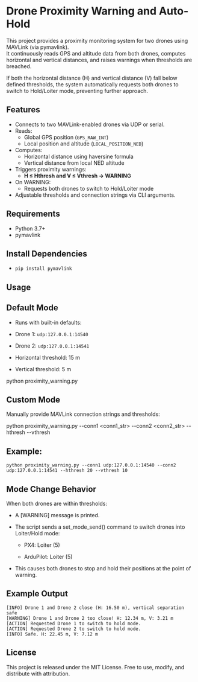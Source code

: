 # Drone Proximity Warning and Auto-Hold

This project provides a proximity monitoring system for two drones using MAVLink (via pymavlink).  
It continuously reads GPS and altitude data from both drones, computes horizontal and vertical distances, and raises warnings when thresholds are breached.

If both the horizontal distance (H) and vertical distance (V) fall below defined thresholds, the system automatically requests both drones to switch to Hold/Loiter mode, preventing further approach.

## Features

- Connects to two MAVLink-enabled drones via UDP or serial.
- Reads:
  - Global GPS position (`GPS_RAW_INT`)
  - Local position and altitude (`LOCAL_POSITION_NED`)
- Computes:
  - Horizontal distance using haversine formula
  - Vertical distance from local NED altitude
- Triggers proximity warnings:
  - **H ≤ Hthresh and V ≤ Vthresh → WARNING**
- On WARNING:
  - Requests both drones to switch to Hold/Loiter mode
- Adjustable thresholds and connection strings via CLI arguments.

## Requirements

- Python 3.7+
- pymavlink

## Install Dependencies

- `pip install pymavlink`


## Usage

## Default Mode

- Runs with built-in defaults:

- Drone 1: `udp:127.0.0.1:14540`

- Drone 2: `udp:127.0.0.1:14541`

- Horizontal threshold: 15 m

- Vertical threshold: 5 m

python proximity_warning.py

## Custom Mode

Manually provide MAVLink connection strings and thresholds:

python proximity_warning.py --conn1 <conn1_str> --conn2 <conn2_str> --hthresh <meters> --vthresh <meters>

## Example:

`python proximity_warning.py --conn1 udp:127.0.0.1:14540 --conn2 udp:127.0.0.1:14541 --hthresh 20 --vthresh 10`

## Mode Change Behavior

When both drones are within thresholds:

- A [WARNING] message is printed.

- The script sends a set_mode_send() command to switch drones into Loiter/Hold mode:

  - PX4: Loiter (5)

  - ArduPilot: Loiter (5)

- This causes both drones to stop and hold their positions at the point of warning.

## Example Output
`[INFO] Drone 1 and Drone 2 close (H: 16.50 m), vertical separation safe` <br>
`[WARNING] Drone 1 and Drone 2 too close! H: 12.34 m, V: 3.21 m` <br>
`[ACTION] Requested Drone 1 to switch to hold mode.` <br>
`[ACTION] Requested Drone 2 to switch to hold mode.` <br>
`[INFO] Safe. H: 22.45 m, V: 7.12 m` <br>

## License

This project is released under the MIT License. Free to use, modify, and distribute with attribution.